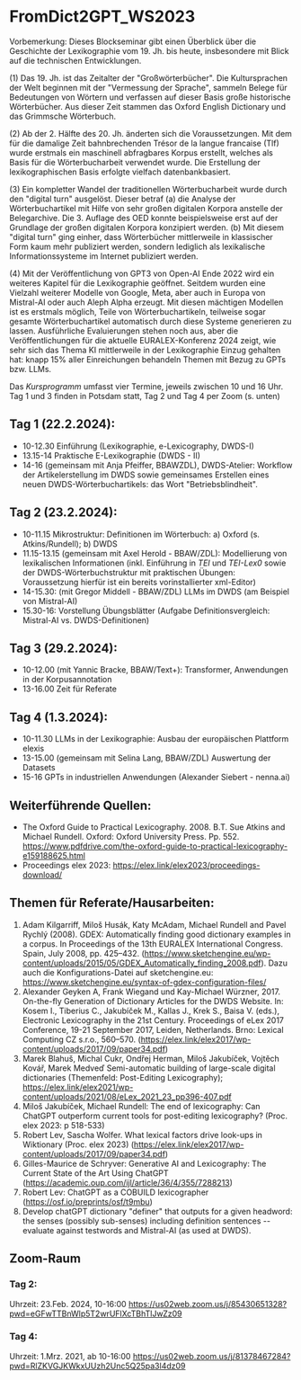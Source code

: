 # FromDict2GPT_WS2023
Vorbemerkung: 
Dieses Blockseminar gibt einen Überblick über die Geschichte der Lexikographie vom 19. Jh. bis heute, insbesondere mit Blick auf die technischen Entwicklungen.

(1) Das 19. Jh. ist das Zeitalter der "Großwörterbücher". Die Kultursprachen der Welt beginnen mit der "Vermessung der Sprache", sammeln Belege für Bedeutungen von Wörtern und verfassen auf dieser Basis große historische Wörterbücher. Aus dieser Zeit stammen das Oxford English Dictionary und das Grimmsche Wörterbuch.

(2) Ab der 2. Hälfte des 20. Jh. änderten sich die Voraussetzungen. Mit dem für die damalige Zeit bahnbrechenden Trésor de la langue francaise (Tlf) wurde erstmals ein maschinell abfragbares Korpus erstellt, welches als Basis für die Wörterbucharbeit verwendet wurde. Die Erstellung der lexikographischen Basis erfolgte vielfach datenbankbasiert.

(3) Ein kompletter Wandel der traditionellen Wörterbucharbeit wurde durch den "digital turn" ausgelöst. Dieser betraf (a) die Analyse der Wörterbuchartikel mit Hilfe von sehr großen digitalen Korpora anstelle der Belegarchive. Die 3. Auflage des OED konnte beispielsweise erst auf der Grundlage der großen digitalen Korpora konzipiert werden. (b) Mit diesem "digital turn" ging einher, dass Wörterbücher mittlerweile in klassischer Form kaum mehr publiziert werden, sondern lediglich als lexikalische Informationssysteme im Internet publiziert werden. 

(4) Mit der Veröffentlichung von GPT3 von Open-AI Ende 2022 wird ein weiteres Kapitel für die Lexikographie geöffnet. Seitdem wurden eine Vielzahl weiterer Modelle von Google, Meta, aber auch in Europa von Mistral-AI oder auch Aleph Alpha erzeugt. Mit diesen mächtigen Modellen ist es erstmals möglich, Teile von Wörterbuchartikeln, teilweise sogar gesamte Wörterbuchartikel automatisch durch diese Systeme generieren zu lassen. Ausführliche Evaluierungen stehen noch aus, aber die Veröffentlichungen für die aktuelle EURALEX-Konferenz 2024 zeigt, wie sehr sich das Thema KI mittlerweile in der Lexikographie Einzug gehalten hat: knapp 15% aller Einreichungen behandeln Themen mit Bezug zu GPTs bzw. LLMs.

Das *Kursprogramm* umfasst vier Termine, jeweils zwischen 10 und 16 Uhr.
Tag 1 und 3 finden in Potsdam statt, Tag 2 und Tag 4 per Zoom (s. unten)

## Tag 1 (22.2.2024): 
* 10-12.30 Einführung (Lexikographie, e-Lexicography, DWDS-I)
* 13.15-14 Praktische E-Lexikographie (DWDS - II)
* 14-16 (gemeinsam mit Anja Pfeiffer, BBAWZDL), DWDS-Atelier: Workflow der Artikelerstellung im DWDS sowie gemeinsames Erstellen eines neuen DWDS-Wörterbuchartikels: das Wort "Betriebsblindheit".

## Tag 2 (23.2.2024):
* 10-11.15 Mikrostruktur: Definitionen im Wörterbuch: a) Oxford (s. Atkins/Rundell); b) DWDS
* 11.15-13.15 (gemeinsam mit Axel Herold - BBAW/ZDL): Modellierung von lexikalischen Informationen (inkl. Einführung in *TEI* und *TEI-Lex0* sowie der DWDS-Wörterbuchstruktur mit praktischen Übungen: Voraussetzung hierfür ist ein bereits vorinstallierter xml-Editor)
* 14-15.30: (mit Gregor Middell - BBAW/ZDL) LLMs im DWDS (am Beispiel von Mistral-AI)
* 15.30-16: Vorstellung Übungsblätter (Aufgabe Definitionsvergleich: Mistral-AI vs. DWDS-Definitionen)

## Tag 3 (29.2.2024):
* 10-12.00 (mit Yannic Bracke, BBAW/Text+): Transformer, Anwendungen in der Korpusannotation
* 13-16.00 Zeit für Referate

## Tag 4 (1.3.2024):
* 10-11.30 LLMs in der Lexikographie: Ausbau der europäischen Plattform elexis
* 13-15.00 (gemeinsam mit Selina Lang, BBAW/ZDL) Auswertung der Datasets
* 15-16 GPTs in industriellen Anwendungen (Alexander Siebert - nenna.ai) 

## Weiterführende Quellen:
* The Oxford Guide to Practical Lexicography. 2008. B.T. Sue Atkins and Michael Rundell. Oxford: Oxford University Press. Pp. 552. https://www.pdfdrive.com/the-oxford-guide-to-practical-lexicography-e159188625.html
* Proceedings elex 2023: https://elex.link/elex2023/proceedings-download/

## Themen für Referate/Hausarbeiten:
1. Adam Kilgarriff, Miloš Husák, Katy McAdam, Michael Rundell and Pavel Rychlý (2008). GDEX: Automatically finding good dictionary examples in a corpus. In Proceedings of the 13th EURALEX International Congress. Spain, July 2008, pp. 425–432. (https://www.sketchengine.eu/wp-content/uploads/2015/05/GDEX_Automatically_finding_2008.pdf). Dazu auch die Konfigurations-Datei auf sketchengine.eu: https://www.sketchengine.eu/syntax-of-gdex-configuration-files/
2. Alexander Geyken A, Frank Wiegand und Kay-Michael Würzner, 2017. On-the-fly Generation of Dictionary Articles for the DWDS Website. In: Kosem I., Tiberius C., Jakubíček M., Kallas J., Krek S., Baisa V. (eds.), Electronic Lexicography in the 21st Century. Proceedings of eLex 2017 Conference, 19-21 September 2017, Leiden, Netherlands. Brno: Lexical Computing CZ s.r.o., 560–570. (https://elex.link/elex2017/wp-content/uploads/2017/09/paper34.pdf)
3. Marek Blahuš, Michal Cukr, Ondřej Herman, Miloš Jakubíček, Vojtěch Kovář, Marek Medveď Semi-automatic building of large-scale digital dictionaries (Themenfeld: Post-Editing Lexicography); https://elex.link/elex2021/wp-content/uploads/2021/08/eLex_2021_23_pp396-407.pdf
4. Miloš Jakubíček, Michael Rundell: The end of lexicography: Can ChatGPT outperform current tools for post-editing lexicography?  (Proc. elex 2023: p 518-533)
5. Robert Lev, Sascha Wolfer. What lexical factors drive look-ups in Wiktionary (Proc. elex 2023)
 (https://elex.link/elex2017/wp-content/uploads/2017/09/paper34.pdf)
6. Gilles-Maurice de Schryver: Generative AI and Lexicography: The Current State of the Art Using ChatGPT (https://academic.oup.com/ijl/article/36/4/355/7288213)
7. Robert Lev: ChatGPT as a COBUILD lexicographer (https://osf.io/preprints/osf/t9mbu)
8. Develop chatGPT dictionary "definer" that outputs for a given headword: the senses (possibly sub-senses) including definition sentences -- evaluate against testwords and Mistral-AI (as used at DWDS). 





## Zoom-Raum
### Tag 2: 
Uhrzeit: 23.Feb. 2024, 10-16:00
https://us02web.zoom.us/j/85430651328?pwd=eGFwTTBnWlp5T2wrUFlXcTBhTlJwZz09

### Tag 4: 
Uhrzeit: 1.Mrz. 2021, ab 10-16:00
https://us02web.zoom.us/j/81378467284?pwd=RlZKVGJKWkxUUzh2Unc5Q25pa3l4dz09
